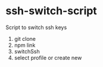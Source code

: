 # ssh-switch-script
Script to switch ssh keys

1. git clone
2. npm link
3. switchSsh
4. select profile or create new
